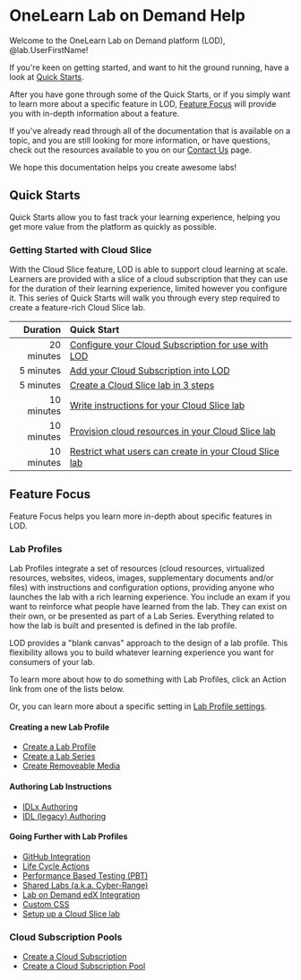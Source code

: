 # OneLearn Lab on Demand Help

Welcome to the OneLearn Lab on Demand platform (LOD), @lab.UserFirstName!

If you're keen on getting started, and want to hit the ground running, have a look at [Quick Starts](#quick-starts).

After you have gone through some of the Quick Starts, or if you simply want to learn more about a specific feature in LOD, [Feature Focus](#feature-focus) will provide you with in-depth information about a feature.

If you've already read through all of the documentation that is available on a topic, and you are still looking for more information, or have questions, check out the resources available to you on our [Contact Us](contact-us.md) page.

We hope this documentation helps you create awesome labs!

## Quick Starts

Quick Starts allow you to fast track your learning experience, helping you get more value from the platform as quickly as possible.

### Getting Started with Cloud Slice

With the Cloud Slice feature, LOD is able to support cloud learning at scale. Learners are provided with a slice of a cloud subscription that they can use for the duration of their learning experience, limited however you configure it. This series of Quick Starts will walk you through every step required to create a feature-rich Cloud Slice lab.

|Duration|Quick Start|
|--:|:--|
|20 minutes|[Configure your Cloud Subscription for use with LOD](lod/quick-starts/cloud-slice/configure-subscription.md)|
|5 minutes|[Add your Cloud Subscription into LOD](lod/quick-starts/cloud-slice/add-subscription-into-lod.md)|
|5 minutes|[Create a Cloud Slice lab in 3 steps](lod/quick-starts/cloud-slice/create.md)|
|10 minutes|[Write instructions for your Cloud Slice lab](lod/quick-starts/cloud-slice/write-instructions.md)|
|10 minutes|[Provision cloud resources in your Cloud Slice lab](lod/quick-starts/cloud-slice/provision-cloud-resources.md)|
|10 minutes|[Restrict what users can create in your Cloud Slice lab](restriction-policies.md)|

## Feature Focus

Feature Focus helps you learn more in-depth about specific features in LOD.

### Lab Profiles

Lab Profiles integrate a set of resources (cloud resources, virtualized resources, websites, videos, images, supplementary documents and/or files) with instructions and configuration options, providing anyone who launches the lab with a rich learning experience. You include an exam if you want to reinforce what people have learned from the lab. They can exist on their own, or be presented as part of a Lab Series. Everything related to how the lab is built and presented is defined in the lab profile.

LOD provides a "blank canvas" approach to the design of a lab profile. This flexibility allows you to build whatever learning experience you want for consumers of your lab.

To learn more about how to do something with Lab Profiles, click an Action link from one of the lists below.

Or, you can learn more about a specific setting in [Lab Profile settings](lod/feature-focus/lab-profiles/settings.md).

#### Creating a new Lab Profile

<!--
|Action|Description|
|--|--|
|[Create a Virtualized lab](lod/feature-focus/lab-profiles/create.md)||
|[Create a Cloud Slice lab]()||
|[Create a Hybrid lab]()||
-->

<!--
Import
Export
-->
<!--
CREATE			/LabProfile/Create,https://raw.githubusercontent.com/LearnOnDemandSystems/docs/master/lod/feature-focus/lab-profiles/create.md
DETAILS 		/LabProfile/{labProfileId},
FIND 			/LabProfile,
EDIT			/LabProfile/Edit/{labProfileId},https://raw.githubusercontent.com/LearnOnDemandSystems/docs/master/lod/feature-focus/lab-profiles/edit.md
IMPORT			/LabProfile/ImportContent/{labProfileId},
VIEW STATISTICS	/LabProfile/Statistics/{labProfileId},
-->

* [Create a Lab Profile](lod/feature-focus/lab-profiles/create.md)
* [Create a Lab Series](lod/create-lab-series.md)
* [Create Removeable Media](lod/create-removeable-media.md)

<!--
#### Working with Lab Resources

|Action|Description|
|--|--|
|[Add a VM to a Lab Profile](lod/feature-focus/lab-profiles/create.md)||
|[Add a Cloud Subscription in a Lab Profile](lod/feature-focus/lab-profiles/find.md)||
????|[Add a URL or file to a Lab Profile](lod/feature-focus/lab-profiles/edit.md)||
-->

#### Authoring Lab Instructions

* [IDLx Authoring](guides/idl2/idlv2-authoring-guide-and-best-practice.md)
* [IDL (legacy) Authoring](guides/idl/idlv3.md)

#### Going Further with Lab Profiles

* [GitHub Integration](guides/github-integration/github-integration.md)
* [Life Cycle Actions](guides/lca/life-cycle-actions-guide.md)
* [Performance Based Testing (PBT)](guides/pbt/lodpbtguide.md)
* [Shared Labs (a.k.a. Cyber-Range)](guides/sl/sharedlabs.md)
* [Lab on Demand edX Integration](guides/lti/lod-lti.md)
* [Custom CSS](lod/custom-css-guide.md)
* [Setup up a Cloud Slice lab](guides/cloud-slice/cloud-slice.md)

### Cloud Subscription Pools

* [Create a Cloud Subscription](lod/create-cloud-subscription.md)
* [Create a Cloud Subscription Pool](lod/create-cloud-subscription-pool.md)

<!--
### Cloud Resource Templates


### Cloud Restriction Templates
-->



